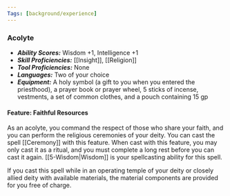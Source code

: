 ```yaml
---
Tags: [background/experience]
---
```

### Acolyte
- ***Ability Scores:*** Wisdom +1, Intelligence +1
- ***Skill Proficiencies:*** [[Insight]], [[Religion]]
- ***Tool Proficiencies:*** None
- ***Languages:*** Two of your choice
- ***Equipment:*** A holy symbol (a gift to you when you entered the priesthood), a prayer book or prayer wheel, 5 sticks of incense, vestments, a set of common clothes, and a pouch containing 15 gp

#### Feature: Faithful Resources
As an acolyte, you command the respect of those who share your faith, and you can perform the religious ceremonies of your deity. You can cast the spell [[Ceremony]] with this feature. When cast with this feature, you may only cast it as a ritual, and you must complete a long rest before you can cast it again. [[5-Wisdom|Wisdom]] is your spellcasting ability for this spell.

If you cast this spell while in an operating temple of your deity or closely allied deity with available materials, the material components are provided for you free of charge.